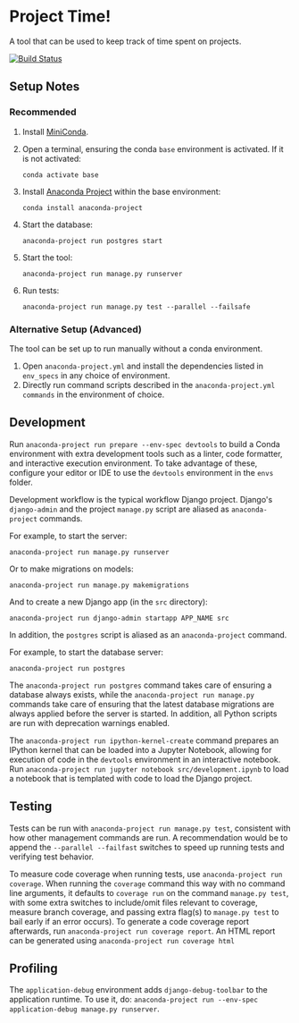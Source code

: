 # Project Time!

A tool that can be used to keep track of time spent on projects.

[![Build Status](https://travis-ci.org/gscoppino/ProjectTime.svg?branch=master)](https://travis-ci.org/gscoppino/ProjectTime)

## Setup Notes

### Recommended

1. Install [MiniConda](https://docs.conda.io/en/latest/miniconda.html).
2. Open a terminal, ensuring the conda `base` environment is activated. If it is
   not activated:

   `conda activate base`

3. Install [Anaconda Project](https://anaconda-project.readthedocs.io/en/latest)
   within the base environment:

   `conda install anaconda-project`

4. Start the database:

    `anaconda-project run postgres start`

5. Start the tool:

   `anaconda-project run manage.py runserver`

6. Run tests:

   `anaconda-project run manage.py test --parallel --failsafe`

### Alternative Setup (Advanced)

The tool can be set up to run manually without a conda environment.

1. Open `anaconda-project.yml` and install the dependencies listed in
   `env_specs` in any choice of environment.
2. Directly run command scripts described in the
   `anaconda-project.yml` `commands` in the environment of choice.

## Development

Run `anaconda-project run prepare --env-spec devtools` to build a Conda environment
with extra development tools such as a linter, code formatter, and interactive
execution environment. To take advantage of these, configure your editor or IDE
to use the `devtools` environment in the `envs` folder.

Development workflow is the typical workflow Django project.
Django's `django-admin` and the project `manage.py` script are aliased as
`anaconda-project` commands.

For example, to start the server:

`anaconda-project run manage.py runserver`

Or to make migrations on models:

`anaconda-project run manage.py makemigrations`

And to create a new Django app (in the `src` directory):

`anaconda-project run django-admin startapp APP_NAME src`

In addition, the `postgres` script is aliased as an `anaconda-project` command.

For example, to start the database server:

`anaconda-project run postgres`

The `anaconda-project run postgres` command takes care of ensuring a database
always exists, while the `anaconda-project run manage.py` commands take care of
ensuring that the latest database migrations are always applied before the server
is started. In addition, all Python scripts are run with deprecation warnings enabled.

The `anaconda-project run ipython-kernel-create` command prepares an IPython
kernel that can be loaded into a Jupyter Notebook, allowing for execution of
code in the `devtools` environment in an interactive notebook. Run
`anaconda-project run jupyter notebook src/development.ipynb` to load a notebook
that is templated with code to load the Django project.

## Testing

Tests can be run with `anaconda-project run manage.py test`, consistent with how
other management commands are run. A recommendation would be to append the
`--parallel --failfast` switches to speed up running tests and verifying test
behavior.

To measure code coverage when running tests, use `anaconda-project run coverage`.
When running the `coverage` command this way with no command line arguments, it
defaults to `coverage run` on the command `manage.py test`, with some extra switches
to include/omit files relevant to coverage, measure branch coverage, and passing
extra flag(s) to `manage.py test` to bail early if an error occurs). To
generate a code coverage report afterwards, run `anaconda-project run coverage report`.
An HTML report can be generated using `anaconda-project run coverage html`

## Profiling

The `application-debug` environment adds `django-debug-toolbar` to the
application runtime. To use it, do:
`anaconda-project run --env-spec application-debug manage.py runserver`.
